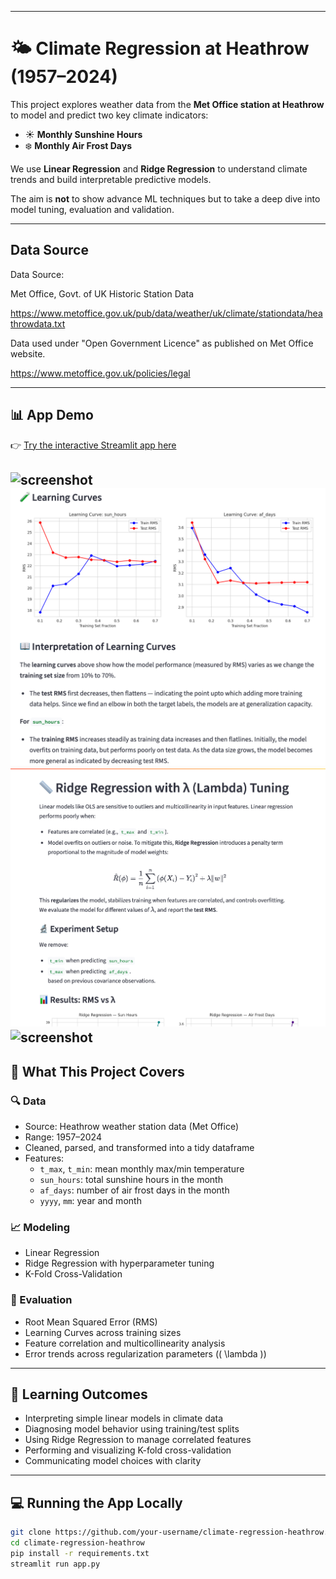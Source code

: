 ----

# 🌤️ Climate Regression at Heathrow (1957–2024)

This project explores weather data from the **Met Office station at Heathrow** to model and predict two key climate indicators:

- ☀️ **Monthly Sunshine Hours**
- ❄️ **Monthly Air Frost Days**

We use **Linear Regression** and **Ridge Regression** to understand climate trends and build interpretable predictive models.

The aim is **not** to show advance ML techniques but to take a deep dive into model tuning, evaluation and validation. 

---

## Data Source

Data Source:

Met Office, Govt. of UK
Historic Station Data

<https://www.metoffice.gov.uk/pub/data/weather/uk/climate/stationdata/heathrowdata.txt>

Data used under "Open Government Licence" as published on Met Office website.

<https://www.metoffice.gov.uk/policies/legal>

---

## 📊 App Demo

👉 [Try the interactive Streamlit app here](https://climate-regression-app.streamlit.app/)

![screenshot](./iamges/screenshot-4.png)
![screenshot](./images/screenshot-3.png)
![screenshot](./images/screenshot-2.png)
![screenshot](./images/screeshot-1.png)
---

## 🧠 What This Project Covers

### 🔍 Data

- Source: Heathrow weather station data (Met Office)
- Range: 1957–2024
- Cleaned, parsed, and transformed into a tidy dataframe
- Features:
  - `t_max`, `t_min`: mean monthly max/min temperature
  - `sun_hours`: total sunshine hours in the month
  - `af_days`: number of air frost days in the month
  - `yyyy`, `mm`: year and month

### 📈 Modeling

- Linear Regression
- Ridge Regression with hyperparameter tuning
- K-Fold Cross-Validation

### 🧪 Evaluation

- Root Mean Squared Error (RMS)
- Learning Curves across training sizes
- Feature correlation and multicollinearity analysis
- Error trends across regularization parameters (\( \lambda \))

---

## 📘 Learning Outcomes

- Interpreting simple linear models in climate data
- Diagnosing model behavior using training/test splits
- Using Ridge Regression to manage correlated features
- Performing and visualizing K-fold cross-validation
- Communicating model choices with clarity

---

## 💻 Running the App Locally

```bash
git clone https://github.com/your-username/climate-regression-heathrow.git
cd climate-regression-heathrow
pip install -r requirements.txt
streamlit run app.py


